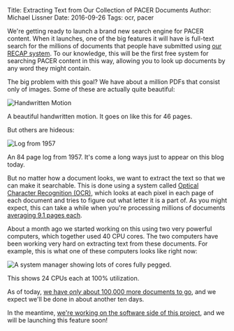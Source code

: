 Title: Extracting Text from Our Collection of PACER Documents
Author: Michael Lissner
Date: 2016-09-26
Tags: ocr, pacer


We're getting ready to launch a brand new search engine for PACER content. When it launches, one of the big features it will have is full-text search for the millions of documents that people have submitted using [our RECAP system][1]. To our knowledge, this will be the first free system for searching PACER content in this way, allowing you to look up documents by any word they might contain.

The big problem with this goal? We have about a million PDFs that consist only of images. Some of these are actually quite beautiful:
 
<div class="left-image">
    <img src="{filename}/images/handwritten-motion.png"
         alt="Handwritten Motion"
         class="border"/>
     <p class="caption">A beautiful handwritten motion. It goes on like this for 46 pages.</p>
</div>
<div class="clearfix"></div>


But others are hideous:

<div class="left-image">
    <img src="{filename}/images/horrid-ocr.png"
         alt="Log from 1957"
         class="border"/>
     <p class="caption">An 84 page log from 1957. It's come a long ways just to appear on this blog today.</p>
</div>
<div class="clearfix"></div>


But no matter how a document looks, we want to extract the text so that we can make it searchable. This is done using a system called [Optical Character Recognition (OCR)][ocr], which looks at each pixel in each page of each document and tries to figure out what letter it is a part of. As you might expect, this can take a while when you're processing millions of documents [averaging 9.1 pages each][avg].

About a month ago we started working on this using two very powerful computers, which together used 40 CPU cores. The two computers have been working very hard on extracting text from these documents. For example, this is what one of these computers looks like right now:

<div class="left-image">
    <img src="{filename}/images/htop-ocr.png"
         alt="A system manager showing lots of cores fully pegged."
         class="border"/>
     <p class="caption">This shows 24 CPUs each at 100% utilization.</p>
</div>
<div class="clearfix"></div>

As of today, [we have *only* about 100,000 more documents to go][3], and we expect we'll be done in about another ten days. 

In the meantime, [we're working on the software side of this project][2], and we will be launching this feature soon!


[1]: {filename}/pages/recap.md
[2]: https://github.com/freelawproject/courtlistener/projects/1
[3]: https://github.com/freelawproject/courtlistener/issues/546
[ocr]: https://en.wikipedia.org/wiki/Optical_character_recognition
[avg]: https://twitter.com/RECAPtheLaw/status/771585725875691520
